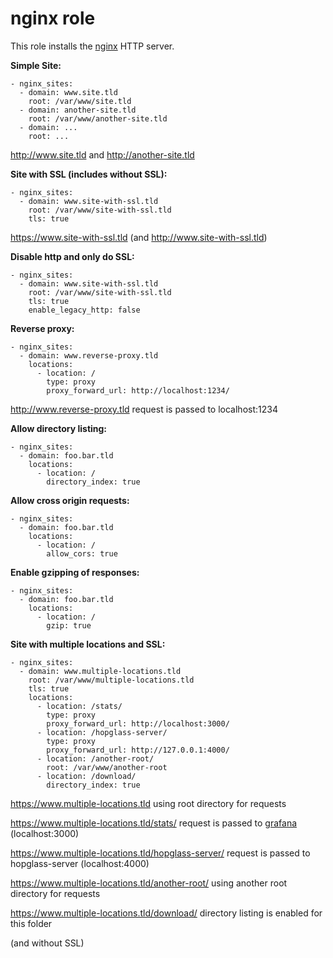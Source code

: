 # nginx role

This role installs the [nginx](http://nginx.org/) HTTP server.

**Simple Site:**

    - nginx_sites:
      - domain: www.site.tld
        root: /var/www/site.tld
      - domain: another-site.tld
        root: /var/www/another-site.tld
      - domain: ...
        root: ...

http://www.site.tld and http://another-site.tld

**Site with SSL (includes without SSL):**

    - nginx_sites:
      - domain: www.site-with-ssl.tld
        root: /var/www/site-with-ssl.tld
        tls: true

https://www.site-with-ssl.tld
(and http://www.site-with-ssl.tld)

**Disable http and only do SSL:**

    - nginx_sites:
      - domain: www.site-with-ssl.tld
        root: /var/www/site-with-ssl.tld
        tls: true
        enable_legacy_http: false

**Reverse proxy:**

    - nginx_sites:
      - domain: www.reverse-proxy.tld
        locations:
          - location: /
            type: proxy
            proxy_forward_url: http://localhost:1234/

http://www.reverse-proxy.tld request is passed to localhost:1234

**Allow directory listing:**

    - nginx_sites:
      - domain: foo.bar.tld
        locations:
          - location: /
            directory_index: true

**Allow cross origin requests:**

    - nginx_sites:
      - domain: foo.bar.tld
        locations:
          - location: /
            allow_cors: true

**Enable gzipping of responses:**

    - nginx_sites:
      - domain: foo.bar.tld
        locations:
          - location: /
            gzip: true

**Site with multiple locations and SSL:**

    - nginx_sites:
      - domain: www.multiple-locations.tld
        root: /var/www/multiple-locations.tld
        tls: true
        locations:
          - location: /stats/
            type: proxy
            proxy_forward_url: http://localhost:3000/
          - location: /hopglass-server/
            type: proxy
            proxy_forward_url: http://127.0.0.1:4000/
          - location: /another-root/
            root: /var/www/another-root
          - location: /download/
            directory_index: true

https://www.multiple-locations.tld using root directory for requests

https://www.multiple-locations.tld/stats/ request is passed to [grafana](grafana.md) (localhost:3000)

https://www.multiple-locations.tld/hopglass-server/ request is passed to hopglass-server (localhost:4000)

https://www.multiple-locations.tld/another-root/ using another root directory for requests

https://www.multiple-locations.tld/download/ directory listing is enabled for this folder

(and without SSL)
